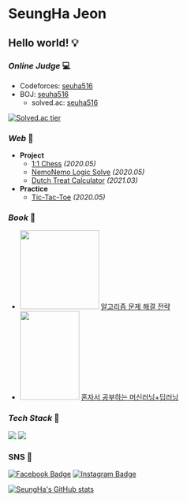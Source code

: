 # SeungHa Jeon
## **Hello world!** :bulb:  

### _Online Judge_ 💻
* Codeforces: [seuha516](https://codeforces.com/profile/seuha516)  
* BOJ: [seuha516](http://icpc.me/seuha516)
  * solved.ac: [seuha516](https://solved.ac/profile/seuha516)  

[![Solved.ac tier](http://mazassumnida.wtf/api/v2/generate_badge?boj=seuha516)](https://solved.ac/seuha516)  

### _Web_ :memo:
* <b>Project</b>
  * [1:1 Chess](https://chess0seuha516.herokuapp.com/) *(2020.05)*
  * [NemoNemo Logic Solve](https://seuha516.github.io/NemoNemoLogic/NemoNemoLogic.html) *(2020.05)*
  * [Dutch Treat Calculator](https://seuha516.github.io/DutchTreat/DutchTreat.html) *(2021.03)*
* <b>Practice</b>
  * [Tic-Tac-Toe](https://seuha516.github.io/DevelopPractice/TicTacToe/TicTacToe.html) *(2020.05)*

### _Book_ :scroll:
* <img src=https://user-images.githubusercontent.com/79067549/112016504-1d5a7e80-8b70-11eb-88b7-70b8d75e88db.jpg width="160" height="160">  [알고리즘 문제 해결 전략](https://github.com/seuha516/Algorithm/tree/main/Algospot)
* <img src=https://user-images.githubusercontent.com/79067549/112015851-8988b280-8b6f-11eb-892d-d84c68e50ad0.jpg width="120" height="180">  [혼자서 공부하는 머신러닝+딥러닝](https://github.com/seuha516/MachineLearningPractice)

### _Tech Stack_ :crescent_moon:
<img src="https://img.shields.io/badge/C++--C44242?style=flat-square&logo=C%2B%2B&logoColor=white"/></a>
<img src="https://img.shields.io/badge/Python-3766AB?style=flat-square&logo=Python&logoColor=white"/></a> 

### SNS :rocket:
[![Facebook Badge](https://img.shields.io/badge/-Facebook-1877f2?style=flat-square&logo=facebook&logoColor=white&link=https://www.facebook.com/seuha516)](https://www.facebook.com/seuha516) 
[![Instagram Badge](https://img.shields.io/badge/-Instagram-dd2a7b?style=flat-square&logo=instagram&logoColor=white&link=https://www.instagram.com/jeon.seungha/)](https://www.instagram.com/jeon.seungha/)  

[![SeungHa's GitHub stats](https://github-readme-stats.vercel.app/api?username=seuha516)](https://github.com/anuraghazra/github-readme-stats)


